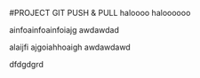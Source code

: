 #PROJECT GIT PUSH & PULL
haloooo
haloooooo

ainfoainfoainfoiajg awdawdad

alaijfi ajgoiahhoaigh awdawdawd

dfdgdgrd
